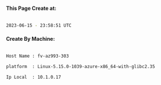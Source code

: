 
   
#### This Page Create at:

```bash

2023-06-15 - 23:58:51 UTC

```

#### Create By Machine:

```bash

Host Name : fv-az993-303

platform  : Linux-5.15.0-1039-azure-x86_64-with-glibc2.35

Ip Local  : 10.1.0.17

```

